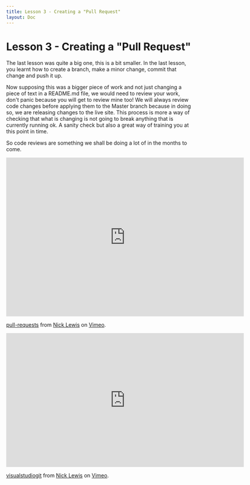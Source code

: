 ```yaml
---
title: Lesson 3 - Creating a "Pull Request"
layout: Doc
---
```


# Lesson 3 - Creating a "Pull Request"

The last lesson was quite a big one, this is a bit smaller. In the last lesson, you learnt how to create a branch, make a minor change, commit that change and push it up.

Now supposing this was a bigger piece of work and not just changing a piece of text in a README.md file, we would need to review your work, don't panic because you will get to review mine too! 
We will always review code changes before applying them to the Master branch because in doing so, we are releasing changes to the live site. This process is more a way of checking that what is changing 
is not going to break anything that is currently running ok. A sanity check but also a great way of training you at this point in time.

So code reviews are something we shall be doing a lot of in the months to come.

<iframe src="https://player.vimeo.com/video/188433707" width="640" height="427" frameborder="0" webkitallowfullscreen="true" mozallowfullscreen"true" allowfullscreen"true"></iframe>
<p><a href="https://vimeo.com/188433707">pull-requests</a> from <a href="https://vimeo.com/nicklewis">Nick Lewis</a> on <a href="https://vimeo.com">Vimeo</a>.</p>

<iframe src="https://player.vimeo.com/video/188435293" width="640" height="360" frameborder="0" webkitallowfullscreen="true" mozallowfullscreen"true" allowfullscreen"true"></iframe>
<p><a href="https://vimeo.com/188435293">visualstudiogit</a> from <a href="https://vimeo.com/nicklewis">Nick Lewis</a> on <a href="https://vimeo.com">Vimeo</a>.</p>